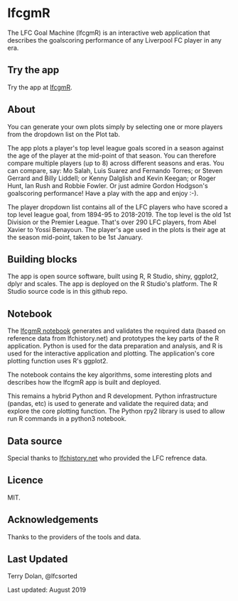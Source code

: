 # lfcgmR
The LFC Goal Machine (lfcgmR) is an interactive web application that describes the goalscoring performance of any Liverpool FC player in any era. 

## Try the app
Try the app at [lfcgmR](https://terrydolan.shinyapps.io/lfcgmR). 

## About
You can generate your own plots simply by selecting one or more players from the dropdown list on the Plot tab.

The app plots a player's top level league goals scored in a season against the age of the player at the mid-point of that season. You can therefore compare multiple players (up to 8) across different seasons and eras. You can compare, say: Mo Salah, Luis Suarez and Fernando Torres; or Steven Gerrard and Billy Liddell; or Kenny Dalglish and Kevin Keegan; or Roger Hunt, Ian Rush and Robbie Fowler. Or just admire Gordon Hodgson's goalscoring performance! Have a play with the app and enjoy :-).

The player dropdown list contains all of the LFC players who have scored a top level league goal, from 1894-95 to 2018-2019. The top level is the old 1st Division or the Premier League. That's over 290 LFC players, from Abel Xavier to Yossi Benayoun. The player's age used in the plots is their age at the season mid-point, taken to be 1st January.

## Building blocks
The app is open source software, built using R, R Studio, shiny, ggplot2, dplyr and scales. The app is deployed on the R Studio's platform. The R Studio source code is in this github repo.

## Notebook
The [lfcgmR notebook](http://nbviewer.ipython.org/github/terrydolan/lfcgmR/blob/master/lfcgmR.ipynb) generates and validates the required data (based on reference data from lfchistory.net) and prototypes the key parts of the R application. Python is used for the data preparation and analysis, and R is used for the interactive application and plotting. The application's core plotting function uses R's ggplot2.

The notebook contains the key algorithms, some interesting plots and describes how the lfcgmR app is built and deployed.

This remains a hybrid Python and R development. Python infrastructure (pandas, etc) is used to generate and validate the required data; and explore the core plotting function. The Python rpy2 library is used to allow run R commands in a python3 notebook.

## Data source

Special thanks to [lfchistory.net](https://www.lfchistory.net) who provided the LFC refrence data.

## Licence

MIT. 

## Acknowledgements

Thanks to the providers of the tools and data.
  
## Last Updated
Terry Dolan, @lfcsorted

Last updated: August 2019
